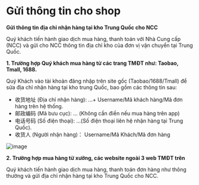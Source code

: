 # Gửi thông tin cho shop

**Gửi thông tin địa chỉ nhận hàng tại kho Trung Quốc cho NCC**

Quý khách tiến hành giao dịch mua hàng, thanh toán với Nhà Cung cấp \(NCC\) và gửi cho NCC thông tin địa chỉ kho của đơn vị vận chuyển tại Trung Quốc.

**1. Trường hợp Quý khách mua hàng từ các trang TMĐT như: Taobao, Tmall, 1688.**

Quý Khách vào tài khoản đăng nhập trên site gốc \(Taobao/1688/Tmall\) để sửa địa chỉ nhận hàng tại kho trung Quốc, bao gồm các thông tin sau:

* 收货地址 \(Địa chỉ nhận hàng\): ...+ Username/Mã khách hàng/Mã đơn hàng trên hệ thống.
* 邮政编码 \(Mã bưu cục\): ... \(Không cần điền nếu mua hàng trên app\)
* 电话号码 \(Số điện thoại\): ...\(Số điện thoại liên hệ nhận hàng tại Trung Quốc\).
* 收货人 \(Người nhận hàng\)： Username/Mã Khách/Mã đơn hàng

![image](https://user-images.githubusercontent.com/73226975/122723559-50123100-d29d-11eb-988c-cc3ee9b8ec81.png)

**2. Trường hợp mua hàng từ xưởng, các website ngoài 3 web TMĐT trên**

Quý khách tiến hành giao dịch mua hàng, thanh toán đơn hàng như thông thường và gửi địa chỉ nhận hàng tại kho Trung Quốc cho NCC.

